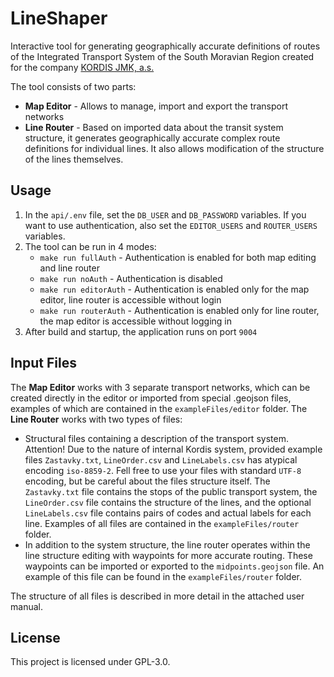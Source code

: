 # LineShaper

Interactive tool for generating geographically accurate definitions of routes of the Integrated Transport System of the South Moravian Region created for the company [KORDIS JMK, a.s.](https://www.idsjmk.cz/a/kordis-jmk.html)

The tool consists of two parts:
 - **Map Editor** - Allows to manage, import and export the transport networks
 - **Line Router** - Based on imported data about the transit system structure, it generates geographically accurate complex route definitions for individual lines. It also allows modification of the structure of the lines themselves.

## Usage

1. In the `api/.env` file, set the `DB_USER` and `DB_PASSWORD` variables. If you want to use authentication, also set the `EDITOR_USERS` and `ROUTER_USERS` variables.
 2. The tool can be run in 4 modes:
	 - `make run fullAuth` - Authentication is enabled for both map editing and line router
	 - `make run noAuth` - Authentication is disabled
	 - `make run editorAuth` - Authentication is enabled only for the map editor, line router is accessible without login
	 - `make run routerAuth` - Authentication is enabled only for line router, the map editor is accessible without logging in
 3. After build and startup, the application runs on port `9004`

## Input Files

The **Map Editor** works with 3 separate transport networks, which can be created directly in the editor or imported from special .geojson files, examples of which are contained in the `exampleFiles/editor` folder.
The **Line Router** works with two types of files:
 - Structural files containing a description of the transport system. Attention! Due to the nature of internal Kordis system, provided example files `Zastavky.txt`, `LineOrder.csv` and `LineLabels.csv` has atypical encoding `iso-8859-2`. Fell free to use your files with standard `UTF-8` encoding, but be careful about the files structure itself. The `Zastavky.txt` file contains the stops of the public transport system, the `LineOrder.csv` file contains the structure of the lines, and the optional `LineLabels.csv` file contains pairs of codes and actual labels for each line. Examples of all files are contained in the `exampleFiles/router` folder.
 - In addition to the system structure, the line router operates within the line structure editing with waypoints for more accurate routing. These waypoints can be imported or exported to the `midpoints.geojson` file. An example of this file can be found in the `exampleFiles/router` folder.

The structure of all files is described in more detail in the attached user manual.

## License
This project is licensed under GPL-3.0.